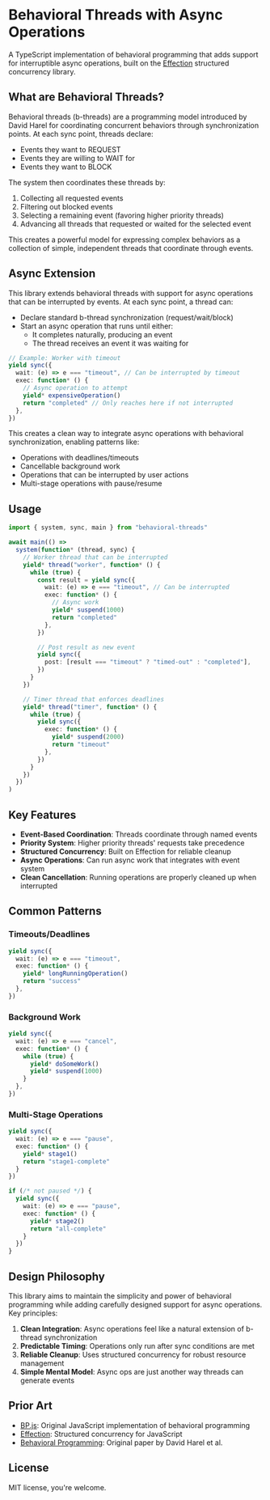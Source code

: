 # Behavioral Threads with Async Operations

A TypeScript implementation of behavioral programming that adds support for
interruptible async operations, built on the
[Effection](https://frontside.com/effection/) structured concurrency library.

## What are Behavioral Threads?

Behavioral threads (b-threads) are a programming model introduced by David
Harel for coordinating concurrent behaviors through synchronization points. At
each sync point, threads declare:

- Events they want to REQUEST
- Events they are willing to WAIT for
- Events they want to BLOCK

The system then coordinates these threads by:

1. Collecting all requested events
2. Filtering out blocked events
3. Selecting a remaining event (favoring higher priority threads)
4. Advancing all threads that requested or waited for the selected event

This creates a powerful model for expressing complex behaviors as a collection
of simple, independent threads that coordinate through events.

## Async Extension

This library extends behavioral threads with support for async operations that
can be interrupted by events. At each sync point, a thread can:

- Declare standard b-thread synchronization (request/wait/block)
- Start an async operation that runs until either:
  - It completes naturally, producing an event
  - The thread receives an event it was waiting for

```typescript
// Example: Worker with timeout
yield sync({
  wait: (e) => e === "timeout", // Can be interrupted by timeout
  exec: function* () {
    // Async operation to attempt
    yield* expensiveOperation()
    return "completed" // Only reaches here if not interrupted
  },
})
```

This creates a clean way to integrate async operations with behavioral
synchronization, enabling patterns like:

- Operations with deadlines/timeouts
- Cancellable background work
- Operations that can be interrupted by user actions
- Multi-stage operations with pause/resume

## Usage

```typescript
import { system, sync, main } from "behavioral-threads"

await main(() =>
  system(function* (thread, sync) {
    // Worker thread that can be interrupted
    yield* thread("worker", function* () {
      while (true) {
        const result = yield sync({
          wait: (e) => e === "timeout", // Can be interrupted
          exec: function* () {
            // Async work
            yield* suspend(1000)
            return "completed"
          },
        })

        // Post result as new event
        yield sync({
          post: [result === "timeout" ? "timed-out" : "completed"],
        })
      }
    })

    // Timer thread that enforces deadlines
    yield* thread("timer", function* () {
      while (true) {
        yield sync({
          exec: function* () {
            yield* suspend(2000)
            return "timeout"
          },
        })
      }
    })
  })
)
```

## Key Features

- **Event-Based Coordination**: Threads coordinate through named events
- **Priority System**: Higher priority threads' requests take precedence
- **Structured Concurrency**: Built on Effection for reliable cleanup
- **Async Operations**: Can run async work that integrates with event system
- **Clean Cancellation**: Running operations are properly cleaned up when
  interrupted

## Common Patterns

### Timeouts/Deadlines

```typescript
yield sync({
  wait: (e) => e === "timeout",
  exec: function* () {
    yield* longRunningOperation()
    return "success"
  },
})
```

### Background Work

```typescript
yield sync({
  wait: (e) => e === "cancel",
  exec: function* () {
    while (true) {
      yield* doSomeWork()
      yield* suspend(1000)
    }
  },
})
```

### Multi-Stage Operations

```typescript
yield sync({
  wait: (e) => e === "pause",
  exec: function* () {
    yield* stage1()
    return "stage1-complete"
  }
})

if (/* not paused */) {
  yield sync({
    wait: (e) => e === "pause",
    exec: function* () {
      yield* stage2()
      return "all-complete"
    }
  })
}
```

## Design Philosophy

This library aims to maintain the simplicity and power of behavioral
programming while adding carefully designed support for async operations. Key
principles:

1. **Clean Integration**: Async operations feel like a natural extension of
   b-thread synchronization
2. **Predictable Timing**: Operations only run after sync conditions are met
3. **Reliable Cleanup**: Uses structured concurrency for robust resource
   management
4. **Simple Mental Model**: Async ops are just another way threads can
   generate events

## Prior Art

- [BP.js](https://bpjs.readthedocs.io/): Original JavaScript implementation of
  behavioral programming
- [Effection](https://frontside.com/effection/): Structured concurrency for
  JavaScript
- [Behavioral Programming](https://www.wisdom.weizmann.ac.il/~harel/papers/Behavioral%20Programming.pdf):
  Original paper by David Harel et al.

## License

MIT license, you're welcome.

